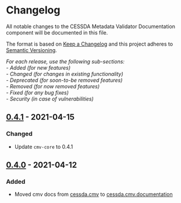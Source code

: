# Changelog

All notable changes to the CESSDA Metadata Validator Documentation component will be documented in this file.

The format is based on [Keep a Changelog](http://keepachangelog.com/en/1.0.0/)
and this project adheres to [Semantic Versioning](http://semver.org/spec/v2.0.0.html).

*For each release, use the following sub-sections:*  
*- Added (for new features)*  
*- Changed (for changes in existing functionality)*  
*- Deprecated (for soon-to-be removed features)*  
*- Removed (for now removed features)*  
*- Fixed (for any bug fixes)*  
*- Security (in case of vulnerabilities)*

## [0.4.1] - 2021-04-15

### Changed

- Update `cmv-core` to 0.4.1


## [0.4.0] - 2021-04-12

### Added

- Moved cmv docs from [cessda.cmv](https://bitbucket.org/cessda/cessda.cmv) to [cessda.cmv.documentation](https://bitbucket.org/cessda/cessda.cmv.documentation)

[0.4.1]: https://bitbucket.org/cessda/cessda.cmv.documentation/src/v0.4.1
[0.4.0]: https://bitbucket.org/cessda/cessda.cmv.documentation/src/v0.4.0

